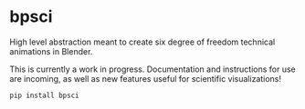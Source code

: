 # bpsci
High level abstraction meant to create six degree of freedom technical animations in Blender.

This is currently a work in progress. Documentation and instructions for use are incoming, as well as new features useful for scientific visualizations!

```bash
pip install bpsci
```
